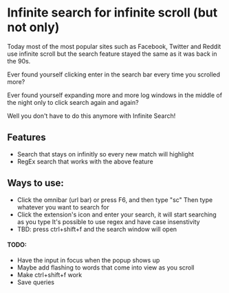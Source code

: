 # Infinite search for infinite scroll (but not only)

Today most of the most popular sites such as Facebook, Twitter and Reddit use infinite scroll but the search feature stayed the same as it was back in the 90s.

Ever found yourself clicking enter in the search bar every time you scrolled more?

Ever found yourself expanding more and more log windows in the middle of the night only to click search again and again?

Well you don't have to do this anymore with Infinite Search!

## Features
* Search that stays on infinitly so every new match will highlight
* RegEx search that works with the above feature

## Ways to use: 
* Click the omnibar (url bar) or press F6, and then type "sc"
  Then type whatever you want to search for
* Click the extension's icon and enter your search, it will start searching as you type
  It's possible to use regex and have case insenstivity
* TBD: press ctrl+shift+f and the search window will open


#### TODO:
* Have the input in focus when the popup shows up
* Maybe add flashing to words that come into view as you scroll
* Make ctrl+shift+f work
* Save queries
